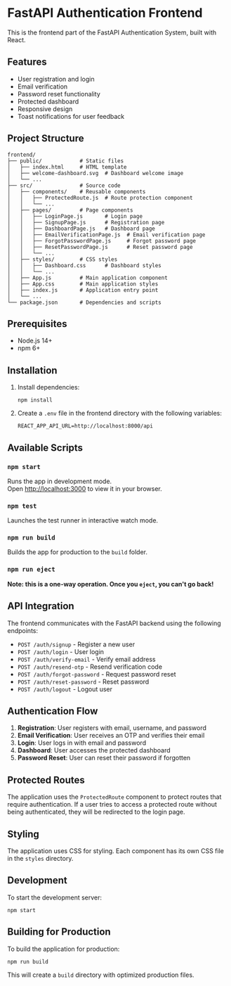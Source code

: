# FastAPI Authentication Frontend

This is the frontend part of the FastAPI Authentication System, built with React.

## Features

- User registration and login
- Email verification
- Password reset functionality
- Protected dashboard
- Responsive design
- Toast notifications for user feedback

## Project Structure

```
frontend/
├── public/            # Static files
│   ├── index.html     # HTML template
│   ├── welcome-dashboard.svg  # Dashboard welcome image
│   └── ...
├── src/               # Source code
│   ├── components/    # Reusable components
│   │   ├── ProtectedRoute.js  # Route protection component
│   │   └── ...
│   ├── pages/         # Page components
│   │   ├── LoginPage.js       # Login page
│   │   ├── SignupPage.js      # Registration page
│   │   ├── DashboardPage.js   # Dashboard page
│   │   ├── EmailVerificationPage.js  # Email verification page
│   │   ├── ForgotPasswordPage.js     # Forgot password page
│   │   ├── ResetPasswordPage.js      # Reset password page
│   │   └── ...
│   ├── styles/        # CSS styles
│   │   ├── Dashboard.css      # Dashboard styles
│   │   └── ...
│   ├── App.js         # Main application component
│   ├── App.css        # Main application styles
│   ├── index.js       # Application entry point
│   └── ...
└── package.json       # Dependencies and scripts
```

## Prerequisites

- Node.js 14+
- npm 6+

## Installation

1. Install dependencies:
   ```
   npm install
   ```

2. Create a `.env` file in the frontend directory with the following variables:
   ```
   REACT_APP_API_URL=http://localhost:8000/api
   ```

## Available Scripts

### `npm start`

Runs the app in development mode.\
Open [http://localhost:3000](http://localhost:3000) to view it in your browser.

### `npm test`

Launches the test runner in interactive watch mode.

### `npm run build`

Builds the app for production to the `build` folder.

### `npm run eject`

**Note: this is a one-way operation. Once you `eject`, you can't go back!**

## API Integration

The frontend communicates with the FastAPI backend using the following endpoints:

- `POST /auth/signup` - Register a new user
- `POST /auth/login` - User login
- `POST /auth/verify-email` - Verify email address
- `POST /auth/resend-otp` - Resend verification code
- `POST /auth/forgot-password` - Request password reset
- `POST /auth/reset-password` - Reset password
- `POST /auth/logout` - Logout user

## Authentication Flow

1. **Registration**: User registers with email, username, and password
2. **Email Verification**: User receives an OTP and verifies their email
3. **Login**: User logs in with email and password
4. **Dashboard**: User accesses the protected dashboard
5. **Password Reset**: User can reset their password if forgotten

## Protected Routes

The application uses the `ProtectedRoute` component to protect routes that require authentication. If a user tries to access a protected route without being authenticated, they will be redirected to the login page.

## Styling

The application uses CSS for styling. Each component has its own CSS file in the `styles` directory.

## Development

To start the development server:

```
npm start
```

## Building for Production

To build the application for production:

```
npm run build
```

This will create a `build` directory with optimized production files.
